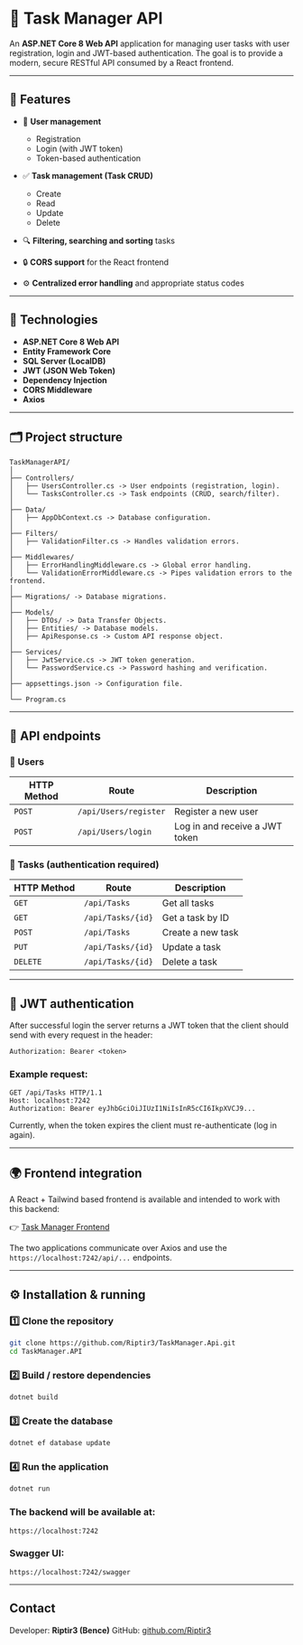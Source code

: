 # 🧠 Task Manager API

An **ASP.NET Core 8 Web API** application for managing user tasks with user registration, login and JWT-based authentication. The goal is to provide a modern, secure RESTful API consumed by a React frontend.

---

## 🚀 Features

* 👤 **User management**

  * Registration
  * Login (with JWT token)
  * Token-based authentication

* ✅ **Task management (Task CRUD)**

  * Create
  * Read
  * Update
  * Delete

* 🔍 **Filtering, searching and sorting** tasks

* 🔒 **CORS support** for the React frontend

* ⚙️ **Centralized error handling** and appropriate status codes

---

## 🧰 Technologies

* **ASP.NET Core 8 Web API**
* **Entity Framework Core**
* **SQL Server (LocalDB)**
* **JWT (JSON Web Token)**
* **Dependency Injection**
* **CORS Middleware**
* **Axios**

---

## 🗂️ Project structure

```
TaskManagerAPI/
│
├── Controllers/
│   ├── UsersController.cs -> User endpoints (registration, login).
│   └── TasksController.cs -> Task endpoints (CRUD, search/filter).
│
├── Data/
│   ├── AppDbContext.cs -> Database configuration.
│
├── Filters/
│   ├── ValidationFilter.cs -> Handles validation errors.
│
├── Middlewares/
│   ├── ErrorHandlingMiddleware.cs -> Global error handling.
│   └── ValidationErrorMiddleware.cs -> Pipes validation errors to the frontend.
│
├── Migrations/ -> Database migrations.
│
├── Models/
│   ├── DTOs/ -> Data Transfer Objects.
│   ├── Entities/ -> Database models.
│   ├── ApiResponse.cs -> Custom API response object.
│
├── Services/
│   ├── JwtService.cs -> JWT token generation.
│   └── PasswordService.cs -> Password hashing and verification.
│
├── appsettings.json -> Configuration file.
│
└── Program.cs
```

---

## 🧪 API endpoints

### 🔹 Users

| HTTP Method | Route                 | Description                    |
| ----------- | --------------------- | ------------------------------ |
| `POST`      | `/api/Users/register` | Register a new user            |
| `POST`      | `/api/Users/login`    | Log in and receive a JWT token |

### 🔹 Tasks (authentication required)

| HTTP Method | Route             | Description       |
| ----------- | ----------------- | ----------------- |
| `GET`       | `/api/Tasks`      | Get all tasks     |
| `GET`       | `/api/Tasks/{id}` | Get a task by ID  |
| `POST`      | `/api/Tasks`      | Create a new task |
| `PUT`       | `/api/Tasks/{id}` | Update a task     |
| `DELETE`    | `/api/Tasks/{id}` | Delete a task     |

---

## 🔑 JWT authentication

After successful login the server returns a JWT token that the client should send with every request in the header:

```http
Authorization: Bearer <token>
```

### Example request:

```http
GET /api/Tasks HTTP/1.1
Host: localhost:7242
Authorization: Bearer eyJhbGciOiJIUzI1NiIsInR5cCI6IkpXVCJ9...
```

Currently, when the token expires the client must re-authenticate (log in again).

---

## 🌍 Frontend integration

A React + Tailwind based frontend is available and intended to work with this backend:

👉 [Task Manager Frontend](https://github.com/Riptir3/task-manager-frontend)

The two applications communicate over Axios and use the `https://localhost:7242/api/...` endpoints.

---

## ⚙️ Installation & running

### 1️⃣ Clone the repository

```bash
git clone https://github.com/Riptir3/TaskManager.Api.git
cd TaskManager.API
```

### 2️⃣ Build / restore dependencies

```bash
dotnet build
```

### 3️⃣ Create the database

```bash
dotnet ef database update
```

### 4️⃣ Run the application

```bash
dotnet run
```

### The backend will be available at:

```
https://localhost:7242
```

### Swagger UI:

```
https://localhost:7242/swagger
```

---

## Contact

Developer: **Riptir3 (Bence)**
GitHub: [github.com/Riptir3](https://github.com/Riptir3)
